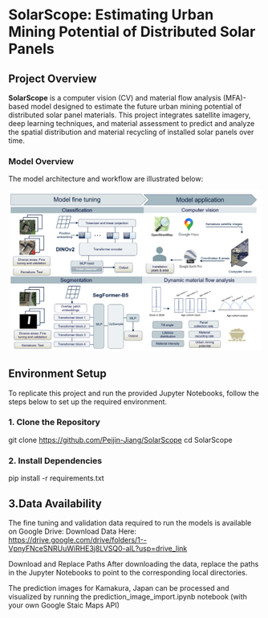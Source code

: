 # SolarScope: Estimating Urban Mining Potential of Distributed Solar Panels

## Project Overview
**SolarScope** is a computer vision (CV) and material flow analysis (MFA)-based model designed to estimate the future urban mining potential of distributed solar panel materials. This project integrates satellite imagery, deep learning techniques, and material assessment to predict and analyze the spatial distribution and material recycling of installed solar panels over time.

### Model Overview
The model architecture and workflow are illustrated below:

![Model Overview](Figure/Figure%201.png)

## Environment Setup
To replicate this project and run the provided Jupyter Notebooks, follow the steps below to set up the required environment.

### 1. Clone the Repository
git clone https://github.com/Peijin-Jiang/SolarScope
cd SolarScope

### 2. Install Dependencies
pip install -r requirements.txt

## 3.Data Availability
The fine tuning and validation data required to run the models is available on Google Drive:
Download Data Here: https://drive.google.com/drive/folders/1--VpnyFNceSNRUuWiRHE3j8LVSQ0-alL?usp=drive_link

Download and Replace Paths
After downloading the data, replace the paths in the Jupyter Notebooks to point to the corresponding local directories.

The prediction images for Kamakura, Japan can be processed and visualized by running the prediction_image_import.ipynb notebook (with your own Google Staic Maps API)
